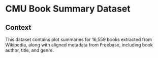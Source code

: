 # CMU Book Summary Dataset

## Context

This dataset contains plot summaries for 16,559 books extracted from Wikipedia, along with aligned metadata from Freebase, including book author, title, and genre.